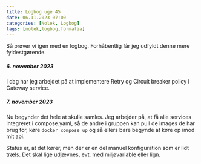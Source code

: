 ```yaml
---
title: Logbog uge 45
date: 06.11.2023 07:00
categories: [Nolek, Logbog]
tags: [nolek,logbog,formalia]
---
```


Så prøver vi igen med en logbog. Forhåbentlig får jeg udfyldt denne mere fyldestgørende.

##### 6. november 2023
I dag har jeg arbejdet på at implementere Retry og Circuit breaker policy i Gateway service. 

##### 7. november 2023
Nu begynder det hele at skulle samles. Jeg arbejder på, at få alle services integreret i compose.yaml, så de andre i
gruppen kan pull de images de har brug for, køre `docker compose up` og så ellers bare begynde at køre op imod mit api.

Status er, at det kører, men der er en del manuel konfiguration som er lidt træls. Det skal lige udjævnes, evt. med 
miljøvariable eller lign. 
